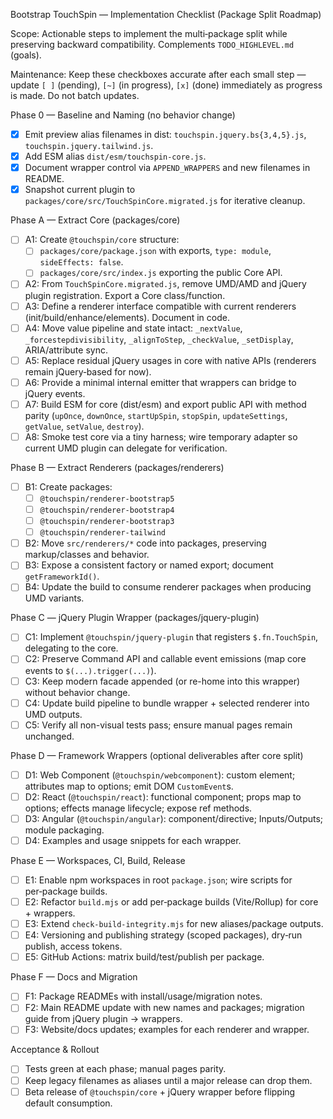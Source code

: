 Bootstrap TouchSpin — Implementation Checklist (Package Split Roadmap)

Scope: Actionable steps to implement the multi‑package split while preserving backward compatibility. Complements `TODO_HIGHLEVEL.md` (goals).

Maintenance: Keep these checkboxes accurate after each small step — update `[ ]` (pending), `[~]` (in progress), `[x]` (done) immediately as progress is made. Do not batch updates.

Phase 0 — Baseline and Naming (no behavior change)
- [x] Emit preview alias filenames in dist: `touchspin.jquery.bs{3,4,5}.js`, `touchspin.jquery.tailwind.js`.
- [x] Add ESM alias `dist/esm/touchspin-core.js`.
- [x] Document wrapper control via `APPEND_WRAPPERS` and new filenames in README.
- [x] Snapshot current plugin to `packages/core/src/TouchSpinCore.migrated.js` for iterative cleanup.

Phase A — Extract Core (packages/core)
- [ ] A1: Create `@touchspin/core` structure:
  - [ ] `packages/core/package.json` with exports, `type: module`, `sideEffects: false`.
  - [ ] `packages/core/src/index.js` exporting the public Core API.
- [ ] A2: From `TouchSpinCore.migrated.js`, remove UMD/AMD and jQuery plugin registration. Export a Core class/function.
- [ ] A3: Define a renderer interface compatible with current renderers (init/build/enhance/elements). Document in code.
- [ ] A4: Move value pipeline and state intact: `_nextValue`, `_forcestepdivisibility`, `_alignToStep`, `_checkValue`, `_setDisplay`, ARIA/attribute sync.
- [ ] A5: Replace residual jQuery usages in core with native APIs (renderers remain jQuery‑based for now).
- [ ] A6: Provide a minimal internal emitter that wrappers can bridge to jQuery events.
- [ ] A7: Build ESM for core (dist/esm) and export public API with method parity (`upOnce`, `downOnce`, `startUpSpin`, `stopSpin`, `updateSettings`, `getValue`, `setValue`, `destroy`).
- [ ] A8: Smoke test core via a tiny harness; wire temporary adapter so current UMD plugin can delegate for verification.

Phase B — Extract Renderers (packages/renderers)
- [ ] B1: Create packages:
  - [ ] `@touchspin/renderer-bootstrap5`
  - [ ] `@touchspin/renderer-bootstrap4`
  - [ ] `@touchspin/renderer-bootstrap3`
  - [ ] `@touchspin/renderer-tailwind`
- [ ] B2: Move `src/renderers/*` code into packages, preserving markup/classes and behavior.
- [ ] B3: Expose a consistent factory or named export; document `getFrameworkId()`.
- [ ] B4: Update the build to consume renderer packages when producing UMD variants.

Phase C — jQuery Plugin Wrapper (packages/jquery-plugin)
- [ ] C1: Implement `@touchspin/jquery-plugin` that registers `$.fn.TouchSpin`, delegating to the core.
- [ ] C2: Preserve Command API and callable event emissions (map core events to `$(...).trigger(...)`).
- [ ] C3: Keep modern facade appended (or re-home into this wrapper) without behavior change.
- [ ] C4: Update build pipeline to bundle wrapper + selected renderer into UMD outputs.
- [ ] C5: Verify all non-visual tests pass; ensure manual pages remain unchanged.

Phase D — Framework Wrappers (optional deliverables after core split)
- [ ] D1: Web Component (`@touchspin/webcomponent`): custom element; attributes map to options; emit DOM `CustomEvent`s.
- [ ] D2: React (`@touchspin/react`): functional component; props map to options; effects manage lifecycle; expose ref methods.
- [ ] D3: Angular (`@touchspin/angular`): component/directive; Inputs/Outputs; module packaging.
- [ ] D4: Examples and usage snippets for each wrapper.

Phase E — Workspaces, CI, Build, Release
- [ ] E1: Enable npm workspaces in root `package.json`; wire scripts for per‑package builds.
- [ ] E2: Refactor `build.mjs` or add per‑package builds (Vite/Rollup) for core + wrappers.
- [ ] E3: Extend `check-build-integrity.mjs` for new aliases/package outputs.
- [ ] E4: Versioning and publishing strategy (scoped packages), dry‑run publish, access tokens.
- [ ] E5: GitHub Actions: matrix build/test/publish per package.

Phase F — Docs and Migration
- [ ] F1: Package READMEs with install/usage/migration notes.
- [ ] F2: Main README update with new names and packages; migration guide from jQuery plugin → wrappers.
- [ ] F3: Website/docs updates; examples for each renderer and wrapper.

Acceptance & Rollout
- [ ] Tests green at each phase; manual pages parity.
- [ ] Keep legacy filenames as aliases until a major release can drop them.
- [ ] Beta release of `@touchspin/core` + jQuery wrapper before flipping default consumption.
